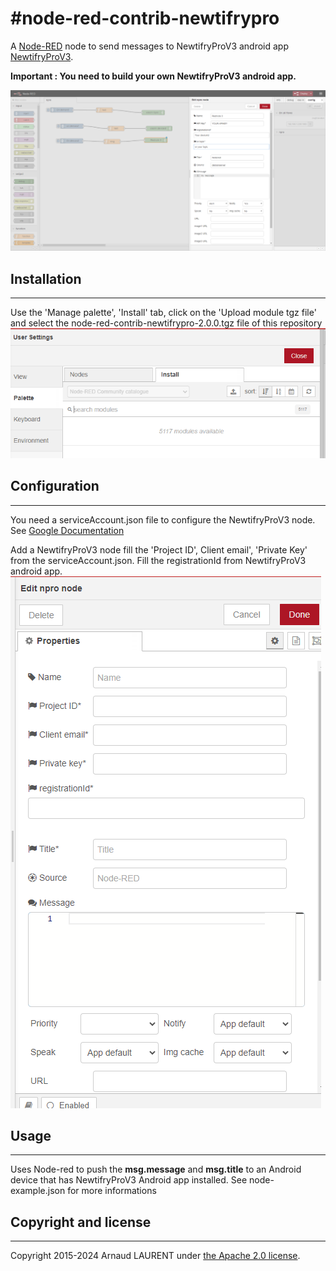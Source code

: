 #node-red-contrib-newtifrypro
=============================
A <a href="http://nodered.org" target="_new">Node-RED</a> node to send messages to NewtifryProV3 android app <a href="https://github.com/thunderace/NewtifryPro3">NewtifryProV3</a>.

**Important : You need to build your own NewtifryProV3 android app.**

![screenshot](https://github.com/thunderace/node-red-contrib-newtifrypro/raw/master/screenshot.png)

## Installation
---------------
Use the 'Manage palette', 'Install' tab, click on the 'Upload module tgz file' and select the node-red-contrib-newtifrypro-2.0.0.tgz file of this repository
![screenshot](https://github.com/thunderace/node-red-contrib-newtifrypro/raw/master/Node-red-NewtifryProV3-Install-1.png)

## Configuration
----------------
You need a serviceAccount.json file to configure the NewtifryProV3 node. See [Google Documentation](https://cloud.google.com/iam/docs/keys-create-delete?hl=fr#iam-service-account-keys-create-console)

Add a NewtifryProV3 node fill the 'Project ID', Client email', 'Private Key' from the serviceAccount.json.
Fill the registrationId from NewtifryProV3 android app.
![Node Configuration](https://github.com/thunderace/node-red-contrib-newtifrypro/raw/master/Node-red-NewtifryProV3-Node-Configuration.png)

## Usage
-----
Uses Node-red to push the **msg.message** and **msg.title** to an Android device that has NewtifryProV3 Android app installed.
See node-example.json for more informations

## Copyright and license
---------------------

Copyright 2015-2024 Arnaud LAURENT under [the Apache 2.0 license](LICENSE).
